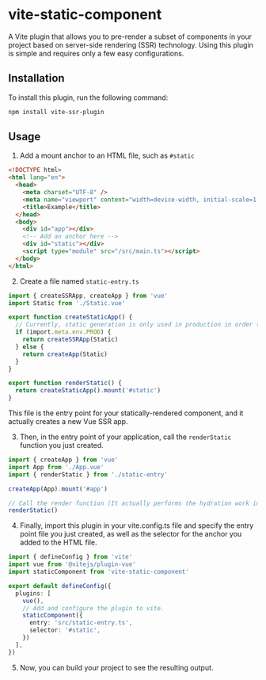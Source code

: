 # vite-static-component
A Vite plugin that allows you to pre-render a subset of components in your project based on server-side rendering (SSR) technology. Using this plugin is simple and requires only a few easy configurations.

## Installation

To install this plugin, run the following command:

```sh
npm install vite-ssr-plugin
```
## Usage
1. Add a mount anchor to an HTML file, such as `#static`
```html
<!DOCTYPE html>
<html lang="en">
  <head>
    <meta charset="UTF-8" />
    <meta name="viewport" content="width=device-width, initial-scale=1.0" />
    <title>Example</title>
  </head>
  <body>
    <div id="app"></div>
    <!-- Add an anchor here -->
    <div id="static"></div>
    <script type="module" src="/src/main.ts"></script>
  </body>
</html>
```
2. Create a file named `static-entry.ts`
```typescript
import { createSSRApp, createApp } from 'vue'
import Static from './Static.vue'

export function createStaticApp() {
  // Currently, static generation is only used in production in order to reduce complexity in development.
  if (import.meta.env.PROD) {
    return createSSRApp(Static)
  } else {
    return createApp(Static)
  }
}

export function renderStatic() {
  return createStaticApp().mount('#static')
}
```
This file is the entry point for your statically-rendered component, and it actually creates a new Vue SSR app.

3. Then, in the entry point of your application, call the `renderStatic` function you just created.
```typescript
import { createApp } from 'vue'
import App from './App.vue'
import { renderStatic } from './static-entry'

createApp(App).mount('#app')

// Call the render function (It actually performs the hydration work in SSR.)
renderStatic()
```

4. Finally, import this plugin in your vite.config.ts file and specify the entry point file you just created, as well as the selector for the anchor you added to the HTML file.
```typescript
import { defineConfig } from 'vite'
import vue from '@vitejs/plugin-vue'
import staticComponent from 'vite-static-component'

export default defineConfig({
  plugins: [
    vue(),
    // Add and configure the plugin to vite.
    staticComponent({
      entry: 'src/static-entry.ts',
      selector: '#static',
    })
  ],
})
```

5. Now, you can build your project to see the resulting output.
